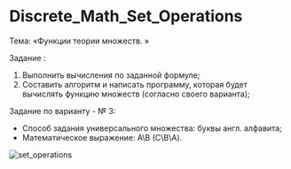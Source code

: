 # Discrete_Math_Set_Operations
Тема: «Функции теории множеств. »

Задание :
1. Выполнить вычисления по заданной формуле;
2. Составить алгоритм и написать программу, которая будет вычислять функцию множеств (согласно своего варианта);

Задание по варианту -  № 3:
* Способ задания универсального множества: буквы англ. алфавита;
* Математическое выражение: А\B  (C\B\А).

![set_operations](https://user-images.githubusercontent.com/52545598/62259280-72cf9e00-b416-11e9-93cb-3be9dd79a3b6.png)
